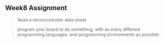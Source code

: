 ## Week8 Assignment

> Read a microcontroller data sheet
>
> program your board to do something, with as many different programming languages. 
>      and programming environments as possible
